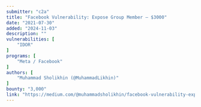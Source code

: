 ```yaml
---
submitter: "c2a"
title: "Facebook Vulnerability: Expose Group Member — $3000"
date: "2021-07-30"
added: "2024-11-03"
description: ""
vulnerabilities: [
    "IDOR"
]
programs: [
    "Meta / Facebook"
]
authors: [
    "Muhammad Sholikhin (@MuhammadLikhin)"
]
bounty: "3,000"
link: "https://medium.com/@muhammadsholikhin/facebook-vulnerability-expose-group-member-3000-cca809a53f6b"
---
```




